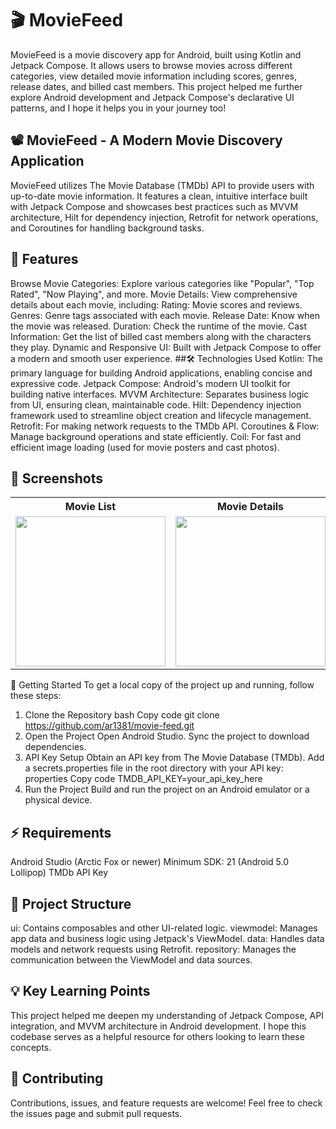 # 🎬 MovieFeed
MovieFeed is a movie discovery app for Android, built using Kotlin and Jetpack Compose. It allows users to browse movies across different categories, view detailed movie information including scores, genres, release dates, and billed cast members. This project helped me further explore Android development and Jetpack Compose's declarative UI patterns, and I hope it helps you in your journey too!

## 📽️ MovieFeed - A Modern Movie Discovery Application
MovieFeed utilizes The Movie Database (TMDb) API to provide users with up-to-date movie information. It features a clean, intuitive interface built with Jetpack Compose and showcases best practices such as MVVM architecture, Hilt for dependency injection, Retrofit for network operations, and Coroutines for handling background tasks.

## 🚀 Features
Browse Movie Categories: Explore various categories like "Popular", "Top Rated", "Now Playing", and more.
Movie Details: View comprehensive details about each movie, including:
Rating: Movie scores and reviews.
Genres: Genre tags associated with each movie.
Release Date: Know when the movie was released.
Duration: Check the runtime of the movie.
Cast Information: Get the list of billed cast members along with the characters they play.
Dynamic and Responsive UI: Built with Jetpack Compose to offer a modern and smooth user experience.
##🛠️ Technologies Used
Kotlin: The primary language for building Android applications, enabling concise and expressive code.
Jetpack Compose: Android's modern UI toolkit for building native interfaces.
MVVM Architecture: Separates business logic from UI, ensuring clean, maintainable code.
Hilt: Dependency injection framework used to streamline object creation and lifecycle management.
Retrofit: For making network requests to the TMDb API.
Coroutines & Flow: Manage background operations and state efficiently.
Coil: For fast and efficient image loading (used for movie posters and cast photos).
## 🎥 Screenshots
<table style="width:100%"> <tr> <th>Movie List</th> <th>Movie Details</th> <th>Cast Information</th> </tr> <tr> <td><img src = "ScreenShots/movie_list.jpg" width=240/></td> <td><img src = "ScreenShots/movie_detail.jpg" width=240/></td> <td><img src = "ScreenShots/movie_cast.jpg" width=240/></td> </tr> </table>
📝 Getting Started
To get a local copy of the project up and running, follow these steps:

1. Clone the Repository
   bash
   Copy code
   git clone https://github.com/ar1381/movie-feed.git
2. Open the Project
   Open Android Studio.
   Sync the project to download dependencies.
3. API Key Setup
   Obtain an API key from The Movie Database (TMDb).
   Add a secrets.properties file in the root directory with your API key:
   properties
   Copy code
   TMDB_API_KEY=your_api_key_here
4. Run the Project
   Build and run the project on an Android emulator or a physical device.
## ⚡ Requirements
   Android Studio (Arctic Fox or newer)
   Minimum SDK: 21 (Android 5.0 Lollipop)
   TMDb API Key
## 🧩 Project Structure
   ui: Contains composables and other UI-related logic.
   viewmodel: Manages app data and business logic using Jetpack's ViewModel.
   data: Handles data models and network requests using Retrofit.
   repository: Manages the communication between the ViewModel and data sources.
## 💡 Key Learning Points
   This project helped me deepen my understanding of Jetpack Compose, API integration, and MVVM architecture in Android development. I hope this codebase serves as a helpful resource for others looking to learn these concepts.

## 👥 Contributing
Contributions, issues, and feature requests are welcome! Feel free to check the issues page and submit pull requests.

